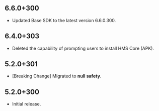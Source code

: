 ## 6.6.0+300

- Updated Base SDK to the latest version 6.6.0.300.

## 6.4.0+303

- Deleted the capability of prompting users to install HMS Core (APK).

## 5.2.0+301

- [Breaking Change] Migrated to **null safety**.

## 5.2.0+300

- Initial release.
